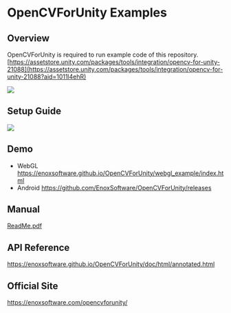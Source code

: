 OpenCVForUnity Examples
====================

Overview
-----
OpenCVForUnity is required to run example code of this repository.  
[https://assetstore.unity.com/packages/tools/integration/opencv-for-unity-21088](https://assetstore.unity.com/packages/tools/integration/opencv-for-unity-21088?aid=1011l4ehR)  

[![](http://img.youtube.com/vi/88ftWSdIhwc/0.jpg)](https://www.youtube.com/watch?v=88ftWSdIhwc)

Setup Guide
-----
[![](http://img.youtube.com/vi/ZdyQ58rBkyo/0.jpg)](https://www.youtube.com/watch?v=ZdyQ58rBkyo)

Demo
-----
- WebGL
<https://enoxsoftware.github.io/OpenCVForUnity/webgl_example/index.html>
- Android
<https://github.com/EnoxSoftware/OpenCVForUnity/releases>

Manual
-----
[ReadMe.pdf](/Assets/OpenCVForUnity/ReadMe.pdf)

API Reference
-----
<https://enoxsoftware.github.io/OpenCVForUnity/doc/html/annotated.html>

Official Site
-----
<https://enoxsoftware.com/opencvforunity/>

